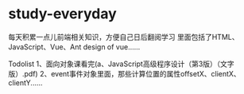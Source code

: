 # study-everyday
每天积累一点儿前端相关知识，方便自己日后翻阅学习
里面包括了HTML、JavaScript、Vue、Ant design of vue......






Todolist
1、面向对象课看完(a、JavaScript高级程序设计（第3版）（文字版）.pdf)
2、event事件对象里面，那些计算位置的属性offsetX、clientX、clientY......

